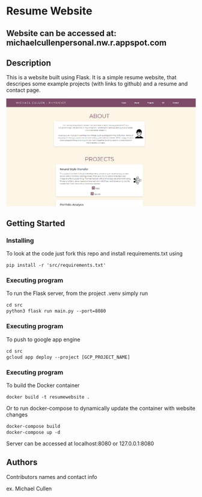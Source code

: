 # Resume Website

## Website can be accessed at: michaelcullenpersonal.nw.r.appspot.com

## Description

This is a website built using Flask. It is a simple resume website, that descripes some example projects (with links to github) and a resume and contact page.

![alt text](https://github.com/MichaelCullen2011/ResumeWebsite/blob/main/screenshot.png?raw=true)

## Getting Started

### Installing

To look at the code just fork this repo and install requirements.txt using
```
pip install -r 'src/requirements.txt'
```

### Executing program

To run the Flask server, from the project .venv simply run
```
cd src
python3 flask run main.py --port=8080
```

### Executing program

To push to google app engine
```
cd src
gcloud app deploy --project [GCP_PROJECT_NAME] 
```

### Executing program

To build the Docker container
```
docker build -t resumewebsite .
```

Or to run docker-compose to dynamically update the container with website changes
```
docker-compose build
docker-compose up -d
```

Server can be accessed at localhost:8080 or 127.0.0.1:8080

## Authors

Contributors names and contact info

ex. Michael Cullen
